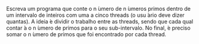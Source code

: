 Escreva um programa que conte o n ́umero de n ́umeros
primos dentro de um intervalo de inteiros com uma a
cinco threads (o usu ́ario deve dizer quantas). A ideia  ́e
dividir o trabalho entre as threads, sendo que cada qual
contar ́a o n ́umero de primos para o seu sub-intervalo. No
final,  ́e preciso somar o n ́umero de primos que foi
encontrado por cada thread.